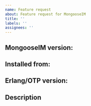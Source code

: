 ```yaml
---
name: Feature request
about: Feature request for MongooseIM
title: ''
labels: ''
assignees: ''
---
```


## MongooseIM version: <!-- (put the version) -->
## Installed from: <!-- (source or pkg) -->
## Erlang/OTP version: <!-- (put the version) -->

## Description
<!-- Describe the feature. -->
